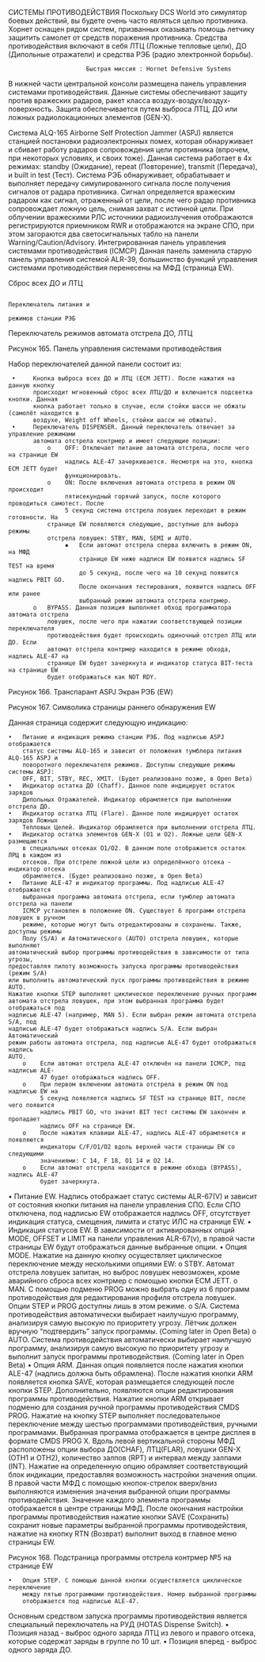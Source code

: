 СИСТЕМЫ ПРОТИВОДЕЙСТВИЯ
Поскольку DCS World это симулятор боевых действий, вы будете очень часто являться целью
противника. Хорнет оснащен рядом систем, призванных оказывать помощь летчику защитить
самолет от средств поражения противника. Средства противодействия включают в себя ЛТЦ
(Ложные тепловые цели), ДО (Дипольные отражатели) и средства РЭБ (радио электронной
борьбы).



                          Быстрая миссия : Hornet Defensive Systems




В нижней части центральной консоли размещена панель управления системами
противодействия. Данные системы обеспечивают защиту против вражеских радаров, ракет
класса воздух-воздух/воздух-поверхность. Защита обеспечивается путем выброса ЛТЦ, ДО или
ложных радиолокационных элементов (GEN-X).

Система ALQ-165 Airborne Self Protection Jammer (ASPJ) является станцией постановки
радиоэлектронных помех, которая обнаруживает и сбивает работу радаров сопровождения цели
противника (впрочем, при некоторых условиях, и своих тоже). Данная система работает в 4х
режимах: standby (Ожидание), repeat (Повторение), transmit (Передача), и built in test (Тест).
Система РЭБ обнаруживает, обрабатывает и выполняет передачу симулированного сигнала
после получения сигналов от радара противника. Сигнал определяется вражеским радаром как
сигнал, отраженный от цели, после чего радар противника сопровождает ложную цель, снимая
захват с истинной цели. При облучении вражескими РЛС источники радиоизлучения
отображаются регистрируются приемником RWR и отображаются на экране СПО, при этом
загораются два светосигнальных табло на панели Warning/Caution/Advisory.
Интегрированная панель управления системами противодействия
(ICMCP)
Данная панель заменила старую панель управления системой ALR-39, большинство функций
управления системами противодействия перенесены на МФД (страница EW).



 Сброс всех ДО и ЛТЦ




                                                                      Переключатель питания и
                                                                      режимов станции РЭБ

 Переключатель режимов
 автомата отстрела ДО, ЛТЦ




Рисунок 165. Панель управления системами противодействия

Набор переключателей данной панели состоит из:

     •     Кнопка выброса всех ДО и ЛТЦ (ECM JETT). После нажатия на данную кнопку
           происходит мгновенный сброс всех ЛТЦ/ДО и включается подсветка кнопки. Данная
           кнопка работает только в случае, если стойки шасси не обжаты (самолёт находится в
           воздухе, Weight off Wheels, стойки шасси не обжаты).
     •     Переключатель DISPENSER. Данный переключатель отвечает за управление режимами
           автомата отстрела контрмер и имеет следующие позиции:
               o    OFF: Отключает питание автомата отстрела, после чего на странице EW
                    надпись ALE-47 зачеркивается. Несмотря на это, кнопка ECM JETT будет
                    функционировать.
               o    ON: После включения автомата отстрела в режим ON происходит
                    пятисекундный горячий запуск, после которого проводиться самотест. После
                    5 секунд система отстрела ловушек переходит в режим готовности. На
               странице EW появляются следующие, доступные для выбора режимы
               отстрела ловушек: STBY, MAN, SEMI и AUTO.
                    ▪   Если автомат отстрела сперва включить в режим ON, на МФД
                        странице EW ниже надписи EW появится надпись SF TEST на время
                        до 5 секунд, после чего на 10 секунд появится надпись PBIT GO.
                        После окончания тестирования, появится надпись OFF или ранее
                        выбранный режим автомата отстрела контрмер.
           o   BYPASS. Данная позиция выполняет обход программатора автомата отстрела
               ловушек, после чего при нажатии соответствующей позиции переключателя
               противодействия будет происходить одиночный отстрел ЛТЦ или ДО. Если
               автомат отстрела контрмер находится в режиме обхода, надпись ALE-47 на
               странице EW будет зачеркнута и индикатор статуса BIT-теста на странице EW
               будет отображаться как NOT RDY.




Рисунок 166. Транспарант ASPJ
Экран РЭБ (EW)




Рисунок 167. Символика страницы раннего обнаружения EW

Данная страница содержит следующую индикацию:

    •   Питание и индикация режима станции РЭБ. Под надписью ASPJ отображается
        статус системы ALQ-165 и зависит от положения тумблера питания ALQ-165 ASPJ и
        поворотного переключателя режимов. Доступны следующие режимы системы ASPJ:
        OFF, BIT, STBY, REC, XMIT. (Будет реализовано позже, в Open Beta)
    •   Индикатор остатка ДО (Chaff). Данное поле индицирует остаток зарядов
        Дипольных Отражателей. Индикатор обрамляется при выполнении отстрела ДО.
    •   Индикатор остатка ЛТЦ (Flare). Данное поле индицирует остаток зарядов Ложных
        Тепловых Целей. Индикатор обрамляется при выполнении отстрела ЛТЦ.
    •   Индикатор остатка элементов GEN-X (O1 и O2). Ложные цели GEN-X размещаются
        в специальных отсеках O1/O2. В данном поле отображается остаток ЛРЦ в каждом из
        отсеков. При отстреле ложной цели из определённого отсека - индикатор отсека
        обрамляется. (Будет реализовано позже, в Open Beta)
    •   Питание ALE-47 и индикатор программы. Под надписью ALE-47 отображается
        выбранная программа автомата отстрела, если тумблер автомата отстрела на панели
        ICMCP установлен в положение ON. Существует 6 программ отстрела ловушек в ручном
        режиме, которые могут быть отредактированы и сохранены. Также, доступны режимы
        Полу (S/A) и Автоматического (AUTO) отстрела ловушек, которые выполняют
    автоматический выбор программы противодействия в зависимости от типа угрозы,
    предоставляя пилоту возможность запуска программы противодействия (режим S/A)
    или выполнить автоматический пуск программы противодействия в режиме AUTO.
    Нажатие кнопки STEP выполняет циклическое переключение ручных программ
    автомата отстрела ловушек, при этом выбранная программа будет отображаться под
    надписью ALE-47 (например, MAN 5). Если выбран режим автомата отстрела S/A, под
    надписью ALE-47 будет отображаться надпись S/A. Если выбран Автоматический
    режим работы автомата отстрела, под надписью ALE-47 будет отображаться надпись
    AUTO.
        o    Если автомат отстрела ALE-47 отключён на панели ICMCP, под надписью ALE-
             47 будет отображаться надпись OFF.
        o    При первом включении автомата отстрела в режим ON под надписью EW на
             5 секунд появляется надпись SF TEST на странице BIT, после чего появится
             надпись PBIT GO, что значит BIT тест системы EW закончен и пропадает
             надпись OFF на странице EW.
        o    После нажатия клавиши ALE-47, надпись ALE-47 обрамляется и появляются
             индикаторы C/F/O1/O2 вдоль верхней части страницы EW со следующими
             значениями: C 14, F 18, O1 14 и O2 14.
        o    Если автомат отстрела находится в режиме обхода (BYPASS), надпись ALE-47
             будет зачеркнута.
•   Питание EW. Надпись отображает статус системы ALR-67(V) и зависит от состояния
    кнопки питания на панели управления СПО. Если СПО отключена, под надписью EW
    отображается надпись OFF, отсутствует индикация статуса, смещения, лимита и статус
    ИЛС на странице EW.
•   Индикация статусов EW. В зависимости от активированных опций MODE, OFFSET и
    LIMIT на панели управления ALR-67(v), в правой части страницы EW будут
    отображаться данные выбранные опции.
•   Опция MODE. Нажатие на данную кнопку осуществляет циклическое переключение
    между несколькими опциями EW:
        o   STBY. Автомат отстрела ловушек запитан, но выброс ловушек невозможен,
            кроме аварийного сброса всех контрмер с помощью кнопки ECM JETT.
        o   MAN. С помощью подменю PROG можно выбрать одну из 6 программ
            противодействия для редактирования профиля отстрела ловушек. Опции
            STEP и PROG доступны лишь в этом режиме.
        o   S/A. Система противодействия автоматически выбирает наилучшую
            программу, анализируя самую высокую по приоритету угрозу. Лётчик должен
            вручную “подтвердить” запуск программы. (Coming later in Open Beta)
        o   AUTO. Система противодействия автоматически выбирает наилучшую
            программу, анализируя самую высокую по приоритету угрозу и выполнит
            запуск программы противодействия. (Coming later in Open Beta)
•   Опция ARM. Данная опция появляется после нажатия кнопки ALE-47 (надпись должна
    быть обрамлена). После нажатия кнопки ARM появляется кнопка SAVE, которая
    размещается следующей после кнопки STEP. Дополнительно, появляются опции
        редактирования программы противодействия. Нажатие кнопки ARM открывает
        подменю для создания ручной программы противодействия CMDS PROG. Нажатие на
        кнопку STEP выполняет последовательное переключение между шестью программами
        противодействия, ручными программами. Выбранная программа отображается в
        центре дисплея в формате CMDS PROG X. Вдоль левой вертикальной стороны МФД
        расположены опции выбора ДО(CHAF), ЛТЦ(FLAR), ловушки GEN-X (OTH1 и OTH2),
        количество залпов (RPT) и интервал между залпами (INT). Нажатие на определенную
        опцию обрамляет соответствующий блок индикации, предоставляя возможность
        настройки значения опции. В правой части МФД с помощью кнопок-стрелок вверх/вниз
        выполняются изменения значения выбранной опции программы противодействия.
        Значение каждого элемента программы отображается в центре страницы МФД. После
        окончания настройки программы противодействия нажатие кнопки SAVE (Сохранить)
        сохранит новые параметры выбранной программы противодействия, нажатие на
        кнопку RTN (Возврат) выполнит выход в главное меню страницы EW.




Рисунок 168. Подстраница программы отстрела контрмер №5 на странице EW

    •   Опция STEP. С помощью данной кнопки осуществляется циклическое переключение
        между пятью программами противодействия. Номер выбранной программы
        отображается под надписью ALE-47.


Основным средством запуска программы противодействия является специальный переключатель
на РУД (HOTAS Dispense Switch).
      •      Позиция назад - выброс одного заряда ЛТЦ из левого и правого отсека, которые
             содержат заряды в группе по 10 шт.
      •      Позиция вперед - выброс одного заряда ДО.




